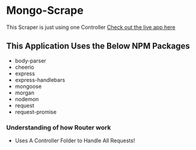 # Mongo-Scrape

This Scraper is just using one Controller
[Check out the live app here](https://whispering-plains-27941.herokuapp.com/)

## This Application Uses the Below NPM Packages
* body-parser
* cheerio
* express
* express-handlebars
* mongoose
* morgan
* nodemon
* request
* request-promise

### Understanding of how Router work
* Uses A Controller Folder to Handle All Requests!